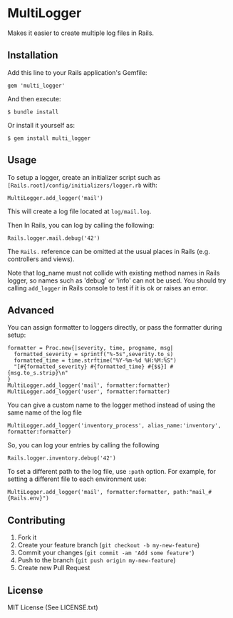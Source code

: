 # MultiLogger

Makes it easier to create multiple log files in Rails.

## Installation

Add this line to your Rails application's Gemfile:

    gem 'multi_logger'

And then execute:

    $ bundle install

Or install it yourself as:

    $ gem install multi_logger

## Usage

To setup a logger, create an initializer script such as `[Rails.root]/config/initializers/logger.rb` with:

    MultiLogger.add_logger('mail')

This will create a log file located at `log/mail.log`.

Then In Rails, you can log by calling the following:

    Rails.logger.mail.debug('42')

The `Rails.` reference can be omitted at the usual places in Rails (e.g. controllers and views).

Note that log_name must not collide with existing method names in Rails logger, so names such as 'debug' or 'info' can not be used. You should try calling `add_logger` in Rails console to test if it is ok or raises an error.

## Advanced

You can assign formatter to loggers directly, or pass the formatter during setup:

    formatter = Proc.new{|severity, time, progname, msg|
      formatted_severity = sprintf("%-5s",severity.to_s)
      formatted_time = time.strftime("%Y-%m-%d %H:%M:%S")
      "[#{formatted_severity} #{formatted_time} #{$$}] #{msg.to_s.strip}\n"
    }
    MultiLogger.add_logger('mail', formatter:formatter)
    MultiLogger.add_logger('user', formatter:formatter)

You can give a custom name to the logger method instead of using the same name of the log file

    MultiLogger.add_logger('inventory_process', alias_name:'inventory', formatter:formatter)

So, you can log your entries by calling the following

    Rails.logger.inventory.debug('42')

To set a different path to the log file, use `:path` option.
For example, for setting a different file to each environment use:

    MultiLogger.add_logger('mail', formatter:formatter, path:"mail_#{Rails.env}")


## Contributing

1. Fork it
2. Create your feature branch (`git checkout -b my-new-feature`)
3. Commit your changes (`git commit -am 'Add some feature'`)
4. Push to the branch (`git push origin my-new-feature`)
5. Create new Pull Request

## License

MIT License (See LICENSE.txt)
